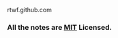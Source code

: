 rtwf.github.com
### All the notes are [MIT](http://www.opensource.org/licenses/mit-license.php) Licensed.


